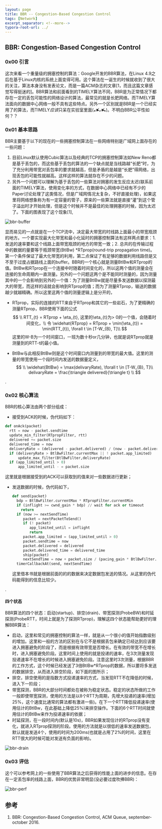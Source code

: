 ```yaml
---
layout: page
title: BBR -- Congestion-Based Congestion Control
tags: [Network]
excerpt_separator: <!--more-->
typora-root-url: ../
---
```


## BBR: Congestion-Based Congestion Control

### 0x00 引言

  这次来看一个重量级的拥塞控制的算法：Google开发的BBR算法，在Linux 4.9之后在基于Linux内核的系统上面变得可用。这个算法在一诞生的时候就收到了很大的关注，算法本身没有发表论文，而是一篇ACM杂志的文章[1，而且这篇文章感觉写得挺迷的]。BBR算法和前面看到的TIMELY算法不同，BBR是为正常情况下都存在一定的丢包可能性的网络设计的算法，最常见的就是长肥网络。而TIMELY算法面向的数据中心网络一般不具有这些特点。另外一个区别就是BBR是一个已经实用了的算法，而TIMELY*应该*只呆在实验室里面(⁎⁍̴̛ᴗ⁍̴̛⁎)。不明白BBR公平性如何？？



### 0x01 基本思路

  BBR主要基于以下的现在的一些拥塞控制算法在一些网络特别是广域网上面存在的一些问题：

1. 目前Linux默认使用Cubic算法以及经典的TCP的拥塞控制算法如New Reno都是基于丢包的，而这些基于丢包的算法的一个缺点就是当线路越“长肥“时，为了充分利用带宽对丢包率的要求就越高，但是矛盾的是越是“长肥”得网络，出现丢包的可能性就越高。这样这样的算法就存在不少的问题。
2. 另外一个问题可以理解为基于丢包的一些算法对拥塞的发生反应太迟(联系前面的TIMELY算法，使用变化率的方式，在数据中心网络中已经有不少的Paper讨论处理了这类情况，但是广域网情况太复杂，不好直接处理)，如果这里将网络想象称为有一定容量的管子，原来的一些算法就是直接“灌”到这个管子溢出时才开始处理，但是这个时候并不是最佳的处理拥塞的时候，因为太迟了。下面的图表现了这个现象[1],

![bbr-buffer](/assets/img/bbr-buffer.png)

显而易见的一点就是在一个TCP流中，决定最大带宽的时线路上面最小的带宽瓶颈的地方。一个要实现最大化带宽和最小化延时的拥塞控制算法有这样两点要求：1. 发送的速率要和这个线路上面带宽瓶颈的地方的带宽一致；2. 总共的在传输过程中的数据的量要等于瓶颈带宽(BtlBw) *RTprop(round-trip propagation time)。第一个条件保证了最大化带宽的利用，第二点保证了有足够的数据利用线路但是又不至于过度占据路线上面的buffer。BBR的一个核心就是测量BtlBw和RTprop的值。BtlBw和RTprop在一个连接中时随着时间变化的，所以这两个值的测量会在连接的生命周期内一直测量。另外的一个问题这两个是不能同时测量的，因为测量其中的一个会影响到另外的一个值：为了测量BtlBw就是尽量多发送数据以探测最大的带宽，而这样的话就会影响到RTprop的值；而为了测量RTprop，输送的数据越少就越精确。所以这里这两个值的测量逻辑上是分开的，

* RTprop，实际的连接的RTT来自于RTprop和其它的一些岩石，为了更精确的测量RTprop，BBR使用下面的公式
  $$
  \\ RTT_{t} = RTprop + \eta_{t}, 这里的\eta_{t}为> 0的一个值，会随着时间变化，\\
  令 \widehat{RTprop} = RTprop + \min(\eta_{t}) = \min(RTT_{t}), \forall t \in [T-W_{B}, T]\\
  $$
  这里的W-B为一个时间窗口，一班为数十秒or几分钟，也就是说RTprop就是测量到的RTT-t的最小值。

* BtlBw与此相反BtlBw则是这个时间窗口内测量到的带宽的最大值。这里的测量的带宽使用一个段时间内发送的数据量定义，
  $$
  \\  \widehat{BtlBw} = \max(delivaryRate), \forall t \in [T-W_{B}, T]\\
  delivaryRate = \frac{\triangle delivered}{\triangle t} \\
  $$

.

### 0x02 核心算法

BBR的核心算法由两个部分组成：

*  接受到ACK的时候，伪代码如下：

  ```python
  def onAck(packet)
    rtt = now - packet.sendtime
    update_min_filter(RTpropFilter, rtt)
    delivered += packet.size
    delivered_time = now
    deliveryRate = (delivered - packet.delivered) / (now - packet.delivered_time) 
    if (deliveryRate > BtlBwFilter.currentMax || ! packet.app_limited)     
        update_max_filter(BtlBwFilter,deliveryRate) 
    if (app_limited_until > 0)
        app_limited_until - = packet.size
  ```

  这里就是根据接受到的ACK可以获取到的值来对一些数据进行更新；

* 发送数据的时候，伪代码如下，

  ```python
  def send(packet)
    bdp = BtlBwFilter.currentMax * RTpropFilter.currentMin 
    if (inflight >= cwnd_gain * bdp) // wait for ack or timeout
      return
    if (now >= nextSendTime)
       packet = nextPacketToSend() 
       if (! packet)
          app_limited_until = inflight
          return 
       packet.app_limited = (app_limited_until > 0) 
       packet.sendtime = now
       packet.delivered = delivered
       packet.delivered_time = delivered_time 
       ship(packet)
       nextSendTime = now + packet.size / (pacing_gain * BtlBwFilter.currentMax)
    timerCallbackAt(send, nextSendTime)
  ```

  这里借本书就是根据前面的的的数据来决定数据包发送的情况。从这里的伪代码能得到的信息比较少。

.

#### 四个状态

BBR算法的四个状态：启动(startup)、排空(drain)、带宽探测(ProbeBW)和时延探测(ProbeRTT，时间上就是为了探测RTprop)，理解这四个状态能帮助更好的理解BBR算法：

* 启动，这里和常见的拥塞控制的算法一样，就是从一个很小的值开始指数级别的增加。这里和一般的方法的区别在与它不是根据丢包来确定已经达到应该要进入拥塞避免的阶段了，而是根据有效带宽是否增长。在有效的带宽不在增长时，进入拥塞避免阶段。这里时间上使用的就是投递的速率，在3次测量发现投递速率不在增长的时候进入拥塞避免阶段。注意这里时3次测量，根据BBR的工作方式，这个时候已经发送了3倍BtlBw*RTprop的数据，所以要将多发送的数据排空，从而进入排空阶段，如下面的图所示；
* 排空，排空使用的是指数方式投递速率的方式，当发现RTT不在降低的时候，进入下一阶段；
* 带宽探测，BBR的大部分时间都处在被称为稳定状态。稳定的状态所做的工作一般即使带宽探测，使用的方法是以8个RTT为周期，先增大投递的速率(增加25%，这个速度比通常的算法都有激进一些)。在下一个RTT降低投递速率(使用估计的BtlBw，在此基础上降低25%)来排空操作。下面的6个RTT时间就使用估计的BtlBw来作为投递速率的依据；
* 时延探测，在一段时间内(默认是10s)，BBR如果发现估计的RTprop没有变化，就进入RTprop探测的阶段。使用的方法就是以很低的速率发送数据包，默认就是发送4个，使用的时间为200ms(也就是占用了2%的时间，这里在RTT很大的时候可能对发送有负面的影响)。



![bbr-drain](/assets/img/bbr-drain.png)

### 0x03 评估

  这个可以参考网上的一些使用了BBR算法之后获得的性能上面的进步的信息。在存在一定丢包率的线路上面，BBR的优势非常明显(没必要过度吹捧BBR)：

![bbr-perf](/assets/img/bbr-perf.png)

## 参考

1. BBR: Congestion-Based Congestion Control, ACM Queue, september-october 2016.